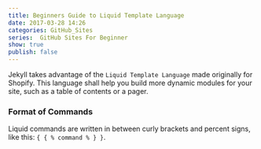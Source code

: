 ```yaml
---
title: Beginners Guide to Liquid Template Language
date: 2017-03-28 14:26
categories: GitHub_Sites
series:  GitHub Sites For Beginner
show: true
publish: false
---
```


Jekyll takes advantage of the `Liquid Template Language` made originally for Shopify. This language shall help you build more dynamic modules for your site, such as a table of contents or a pager.

### Format of Commands
Liquid commands are written in between curly brackets and percent signs, like this: `{ { % command % } }`.
